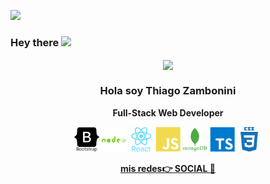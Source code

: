 ![](https://visitor-badge.glitch.me/badge?page_id=Remojs.Remojs)

### Hey there <img src="https://media.giphy.com/media/hvRJCLFzcasrR4ia7z/giphy.gif" width="25px">

<p align="center" width="600">
   <img align="center" width="400" src="https://i.pinimg.com/originals/b0/c8/19/b0c81961153a56eab83cf03d862345af.gif" />
   <h3 align="center">Hola soy Thiago Zambonini</h3>
</p>
<p align="center"> <strong>  Full-Stack Web Developer </strong> </p>
<p align="center"> <strong>
        <img src="https://github.com/devicons/devicon/blob/master/icons/bootstrap/bootstrap-plain-wordmark.svg" alt="bootstrap" width="40" height="40" >
        <img src="https://github.com/devicons/devicon/blob/master/icons/nodejs/nodejs-plain-wordmark.svg" alt="nodejs" width="40" height="40">
        <img src="https://github.com/devicons/devicon/blob/master/icons/react/react-original-wordmark.svg" alt="react" width="40" height="40">
        <img src="https://github.com/devicons/devicon/blob/master/icons/javascript/javascript-plain.svg" alt="javascript" width="40" height="40">
        <img src="https://github.com/devicons/devicon/blob/master/icons/mongodb/mongodb-plain-wordmark.svg" alt="mongodb" width="40" height="40">
        <img src="https://github.com/devicons/devicon/blob/master/icons/typescript/typescript-plain.svg" alt="typescript" width="40" height="40">
        <img src="https://github.com/devicons/devicon/blob/master/icons/css3/css3-plain-wordmark.svg" alt="css" width="40" height="40">
    </strong> </p>
<p align="center"> <strong> <a href='https://linktr.ee/thiagozambonini'> mis redes👉 SOCIAL 🔮 </a>  </strong> </p>


